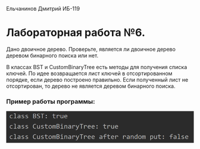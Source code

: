 Ельчанинов Дмитрий ИБ-119
# Лабораторная работа №6.
Дано двоичное дерево. Проверьте, является ли двоичное дерево деревом бинарного поиска или нет.

В классах BST и CustomBinaryTree есть методы для получения списка ключей. По идее возвращается лист ключей в отсортированном порядке, если дерево построено правильно. Если полученный лист не отсортирован, то дерево не является деревом бинарного поиска.
### Пример работы программы:

![1](example.png)
